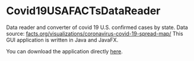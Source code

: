 # Covid19USAFACTsDataReader
Data reader and converter of covid 19 U.S. confirmed cases by state. Data source: [facts.org/visualizations/coronavirus-covid-19-spread-map/](facts.org/visualizations/coronavirus-covid-19-spread-map/)
This GUI application is written in Java and JavaFX.


You can download the application directly [here](www.google.com).
